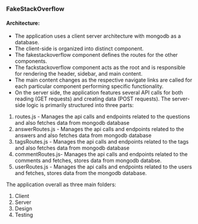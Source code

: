 ### FakeStackOverflow


#### Architecture:

- The application uses a client server architecture with mongodb as a database.
- The client-side is organized into distinct component. 
- The fakestackoverflow component defines the routes for the other components.
- The fackstackoverflow component acts as the root and is responsible for rendering the header, sidebar, and main content. 
- The main content changes as the respective navigate links are called for each particular component performing specific functionality.
- On the server side, the application features several API calls for both reading (GET requests) and creating data (POST requests). The server-side logic is primarily structured into three parts:
1. routes.js - Manages the api calls and endpoints related to the questions and also fetches data from mongodb database
2. answerRoutes.js - Manages the api calls and endpoints related to the answers and also fetches data from mongodb database
3. tagsRoutes.js - Manages the api calls and endpoints related to the tags and also fetches data from mongodb database
4. commentRoutes.js- Manages the api calls and endpoints related to the comments and fetches, stores data from mongodb databse.
5. userRoutes.js - Manages the api calls and endpoints related to the users and fetches, stores data from the mongodb database.


The application overall as three main folders:
1. Client
2. Server
3. Design 
4. Testing
